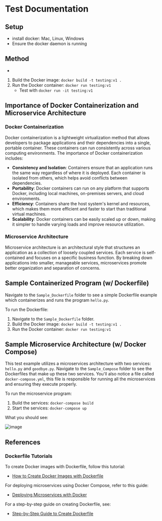 # Test Documentation

## Setup
- install docker: []() Mac, Linux, Windows
- Ensure the docker daemon is running

## Method
- 

1. Build the Docker image:
```docker build -t testing:v1 .```
2. Run the Docker container:
```docker run testing:v1``` 
    - Test with `docker run -it testing:v1`

## Importance of Docker Containerization and Microservice Architecture

### Docker Containerization

Docker containerization is a lightweight virtualization method that allows developers to package applications and their dependencies into a single, portable container. These containers can run consistently across various computing environments. The importance of Docker containerization includes:

- **Consistency and Isolation**: Containers ensure that an application runs the same way regardless of where it is deployed. Each container is isolated from others, which helps avoid conflicts between dependencies.
- **Portability**: Docker containers can run on any platform that supports Docker, including local machines, on-premises servers, and cloud environments.
- **Efficiency**: Containers share the host system's kernel and resources, which makes them more efficient and faster to start than traditional virtual machines.
- **Scalability**: Docker containers can be easily scaled up or down, making it simpler to handle varying loads and improve resource utilization.

### Microservice Architecture
Microservice architecture is an architectural style that structures an application as a collection of loosely coupled services. Each service is self-contained and focuses on a specific business function. By breaking down applications into smaller, manageable services, microservices promote better organization and separation of concerns.

## Sample Containerized Program (w/ Dockerfile)

Navigate to the `Sample_Dockerfile` folder to see a simple Dockerfile example which containerizes and runs the program `hello.py`.

To run the Dockerfile:

1. Navigate to the `Sample_Dockerfile` folder.
2. Build the Docker image:
```docker build -t testing:v1 .```
3. Run the Docker container:
```docker run testing:v1```

## Sample Microservice Architecture (w/ Docker Compose)
This test example utilizes a microservices architecture with two services: `hello.py` and `goodbye.py`.
Navigate to the `Sample_Compose` folder to see the Dockerfiles that make up these two services. You'll also notice a file called `docker-compose.yml`, this file is responsible for running all the microservices and ensuring they execute properly.

To run the microservice program:
1. Build the services: `docker-compose build`
2. Start the services: `docker-compose up`

What you should see:

![image](https://github.com/rfeinberg3/ebay_Auto_Seller/assets/95943957/3b738fe0-4cb5-42f3-9bd3-cb191850d56f)


## References

### Dockerfile Tutorials

To create Docker images with Dockerfile, follow this tutorial:
- [How to Create Docker Images with Dockerfile](https://www.howtoforge.com/tutorial/how-to-create-docker-images-with-dockerfile/)

For deploying microservices using Docker Compose, refer to this guide:
- [Deploying Microservices with Docker](https://www.linode.com/docs/guides/deploying-microservices-with-docker/)

For a step-by-step guide on creating Dockerfile, see:
- [Step-by-Step Guide to Create Dockerfile](https://medium.com/@anshita.bhasin/a-step-by-step-guide-to-create-dockerfile-9e3744d38d11)
